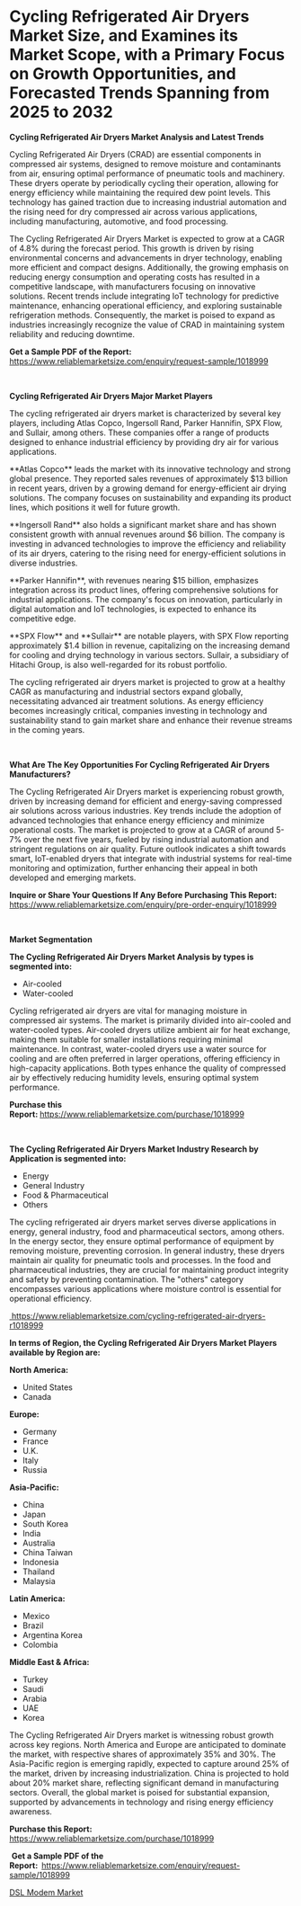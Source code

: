 <p><h1>Cycling Refrigerated Air Dryers Market Size, and Examines its Market Scope, with a Primary Focus on Growth Opportunities, and Forecasted Trends Spanning from 2025 to 2032</h1></p><p><strong>Cycling Refrigerated Air Dryers Market Analysis and Latest Trends</strong></p>
<p><p>Cycling Refrigerated Air Dryers (CRAD) are essential components in compressed air systems, designed to remove moisture and contaminants from air, ensuring optimal performance of pneumatic tools and machinery. These dryers operate by periodically cycling their operation, allowing for energy efficiency while maintaining the required dew point levels. This technology has gained traction due to increasing industrial automation and the rising need for dry compressed air across various applications, including manufacturing, automotive, and food processing.</p><p>The Cycling Refrigerated Air Dryers Market is expected to grow at a CAGR of 4.8% during the forecast period. This growth is driven by rising environmental concerns and advancements in dryer technology, enabling more efficient and compact designs. Additionally, the growing emphasis on reducing energy consumption and operating costs has resulted in a competitive landscape, with manufacturers focusing on innovative solutions. Recent trends include integrating IoT technology for predictive maintenance, enhancing operational efficiency, and exploring sustainable refrigeration methods. Consequently, the market is poised to expand as industries increasingly recognize the value of CRAD in maintaining system reliability and reducing downtime.</p></p>
<p><strong>Get a Sample PDF of the Report:&nbsp;</strong> <a href="https://www.reliablemarketsize.com/enquiry/request-sample/1018999?utm_campaign=2242&utm_medium=2&utm_source=Github&utm_content=ia&utm_term=17022025&utm_id=cycling-refrigerated-air-dryers">https://www.reliablemarketsize.com/enquiry/request-sample/1018999</a></p>
<p>&nbsp;</p>
<p><strong>Cycling Refrigerated Air Dryers Major Market Players</strong></p>
<p><p>The cycling refrigerated air dryers market is characterized by several key players, including Atlas Copco, Ingersoll Rand, Parker Hannifin, SPX Flow, and Sullair, among others. These companies offer a range of products designed to enhance industrial efficiency by providing dry air for various applications.</p><p>**Atlas Copco** leads the market with its innovative technology and strong global presence. They reported sales revenues of approximately $13 billion in recent years, driven by a growing demand for energy-efficient air drying solutions. The company focuses on sustainability and expanding its product lines, which positions it well for future growth.</p><p>**Ingersoll Rand** also holds a significant market share and has shown consistent growth with annual revenues around $6 billion. The company is investing in advanced technologies to improve the efficiency and reliability of its air dryers, catering to the rising need for energy-efficient solutions in diverse industries.</p><p>**Parker Hannifin**, with revenues nearing $15 billion, emphasizes integration across its product lines, offering comprehensive solutions for industrial applications. The company's focus on innovation, particularly in digital automation and IoT technologies, is expected to enhance its competitive edge.</p><p>**SPX Flow** and **Sullair** are notable players, with SPX Flow reporting approximately $1.4 billion in revenue, capitalizing on the increasing demand for cooling and drying technology in various sectors. Sullair, a subsidiary of Hitachi Group, is also well-regarded for its robust portfolio.</p><p>The cycling refrigerated air dryers market is projected to grow at a healthy CAGR as manufacturing and industrial sectors expand globally, necessitating advanced air treatment solutions. As energy efficiency becomes increasingly critical, companies investing in technology and sustainability stand to gain market share and enhance their revenue streams in the coming years.</p></p>
<p>&nbsp;</p>
<p><strong>What Are The Key Opportunities For Cycling Refrigerated Air Dryers Manufacturers?</strong></p>
<p><p>The Cycling Refrigerated Air Dryers market is experiencing robust growth, driven by increasing demand for efficient and energy-saving compressed air solutions across various industries. Key trends include the adoption of advanced technologies that enhance energy efficiency and minimize operational costs. The market is projected to grow at a CAGR of around 5-7% over the next five years, fueled by rising industrial automation and stringent regulations on air quality. Future outlook indicates a shift towards smart, IoT-enabled dryers that integrate with industrial systems for real-time monitoring and optimization, further enhancing their appeal in both developed and emerging markets.</p></p>
<p><strong>Inquire or Share Your Questions If Any Before Purchasing This Report:</strong> <a href="https://www.reliablemarketsize.com/enquiry/pre-order-enquiry/1018999?utm_campaign=2242&utm_medium=2&utm_source=Github&utm_content=ia&utm_term=17022025&utm_id=cycling-refrigerated-air-dryers">https://www.reliablemarketsize.com/enquiry/pre-order-enquiry/1018999</a></p>
<p>&nbsp;</p>
<p><strong>Market Segmentation</strong></p>
<p><strong>The Cycling Refrigerated Air Dryers Market Analysis by types is segmented into:</strong></p>
<p><ul><li>Air-cooled</li><li>Water-cooled</li></ul></p>
<p><p>Cycling refrigerated air dryers are vital for managing moisture in compressed air systems. The market is primarily divided into air-cooled and water-cooled types. Air-cooled dryers utilize ambient air for heat exchange, making them suitable for smaller installations requiring minimal maintenance. In contrast, water-cooled dryers use a water source for cooling and are often preferred in larger operations, offering efficiency in high-capacity applications. Both types enhance the quality of compressed air by effectively reducing humidity levels, ensuring optimal system performance.</p></p>
<p><strong>Purchase this Report:&nbsp;</strong><a href="https://www.reliablemarketsize.com/purchase/1018999?utm_campaign=2242&utm_medium=2&utm_source=Github&utm_content=ia&utm_term=17022025&utm_id=cycling-refrigerated-air-dryers">https://www.reliablemarketsize.com/purchase/1018999</a></p>
<p>&nbsp;</p>
<p><strong>The Cycling Refrigerated Air Dryers Market Industry Research by Application is segmented into:</strong></p>
<p><ul><li>Energy</li><li>General Industry</li><li>Food & Pharmaceutical</li><li>Others</li></ul></p>
<p><p>The cycling refrigerated air dryers market serves diverse applications in energy, general industry, food and pharmaceutical sectors, among others. In the energy sector, they ensure optimal performance of equipment by removing moisture, preventing corrosion. In general industry, these dryers maintain air quality for pneumatic tools and processes. In the food and pharmaceutical industries, they are crucial for maintaining product integrity and safety by preventing contamination. The "others" category encompasses various applications where moisture control is essential for operational efficiency.</p></p>
<p><a href="https://www.reliablemarketsize.com/cycling-refrigerated-air-dryers-r1018999?utm_campaign=2242&utm_medium=2&utm_source=Github&utm_content=ia&utm_term=17022025&utm_id=cycling-refrigerated-air-dryers">&nbsp;https://www.reliablemarketsize.com/cycling-refrigerated-air-dryers-r1018999</a></p>
<p><strong>In terms of Region, the Cycling Refrigerated Air Dryers Market Players available by Region are:</strong></p>
<p>
    <p> <strong> North America: </strong>
        <ul>
            <li>United States</li>
            <li>Canada</li>
        </ul>
        </p> 
    <p> <strong> Europe: </strong>
        <ul>
            <li>Germany</li>
            <li>France</li>
            <li>U.K.</li>
            <li>Italy</li>
            <li>Russia</li>
        </ul>
        </p> 
    <p> <strong> Asia-Pacific: </strong>
        <ul>
            <li>China</li>
            <li>Japan</li>
            <li>South Korea</li>
            <li>India</li>
            <li>Australia</li>
            <li>China Taiwan</li>
            <li>Indonesia</li>
            <li>Thailand</li>
            <li>Malaysia</li>
        </ul>
        </p> 
    <p> <strong> Latin America: </strong>
        <ul>
            <li>Mexico</li>
            <li>Brazil</li>
            <li>Argentina Korea</li>
            <li>Colombia</li>
        </ul>
        </p> 
    <p> <strong> Middle East & Africa: </strong>
        <ul>
            <li>Turkey</li>
            <li>Saudi</li>
            <li>Arabia</li>
            <li>UAE</li>
            <li>Korea</li>
        </ul>
    </p>
    </p>
<p><p>The Cycling Refrigerated Air Dryers market is witnessing robust growth across key regions. North America and Europe are anticipated to dominate the market, with respective shares of approximately 35% and 30%. The Asia-Pacific region is emerging rapidly, expected to capture around 25% of the market, driven by increasing industrialization. China is projected to hold about 20% market share, reflecting significant demand in manufacturing sectors. Overall, the global market is poised for substantial expansion, supported by advancements in technology and rising energy efficiency awareness.</p></p>
<p><strong>Purchase this Report: </strong><a href="https://www.reliablemarketsize.com/purchase/1018999?utm_campaign=2242&utm_medium=2&utm_source=Github&utm_content=ia&utm_term=17022025&utm_id=cycling-refrigerated-air-dryers">https://www.reliablemarketsize.com/purchase/1018999</a></p>
<p>&nbsp;<strong>Get a Sample PDF of the Report:&nbsp;&nbsp;</strong><a href="https://www.reliablemarketsize.com/enquiry/request-sample/1018999?utm_campaign=2242&utm_medium=2&utm_source=Github&utm_content=ia&utm_term=17022025&utm_id=cycling-refrigerated-air-dryers">https://www.reliablemarketsize.com/enquiry/request-sample/1018999</a></p>
<p><strong></strong></p>
<p><p><a href="https://github.com/suleimannichelle7/Market-Research-Report-List-1/blob/main/dsl-modem-market.md?utm_campaign=2242&utm_medium=2&utm_source=Github&utm_content=ia&utm_term=17022025&utm_id=cycling-refrigerated-air-dryers">DSL Modem Market</a></p></p>